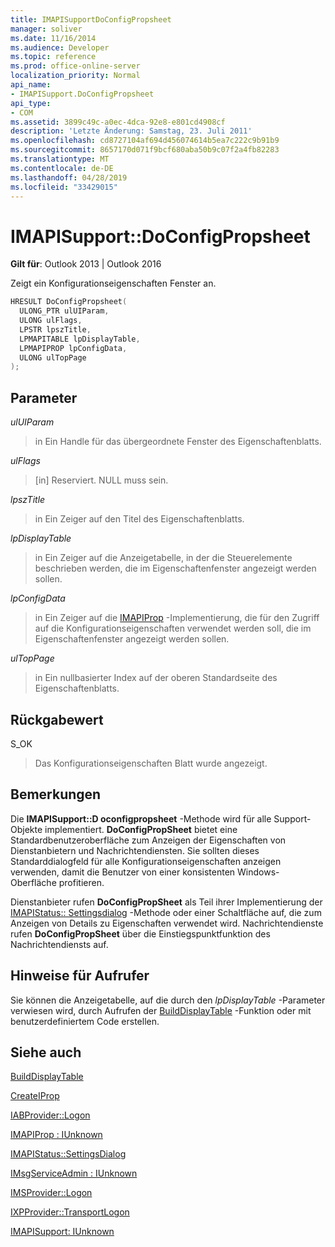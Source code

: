 ```yaml
---
title: IMAPISupportDoConfigPropsheet
manager: soliver
ms.date: 11/16/2014
ms.audience: Developer
ms.topic: reference
ms.prod: office-online-server
localization_priority: Normal
api_name:
- IMAPISupport.DoConfigPropsheet
api_type:
- COM
ms.assetid: 3899c49c-a0ec-4dca-92e8-e801cd4908cf
description: 'Letzte Änderung: Samstag, 23. Juli 2011'
ms.openlocfilehash: cd8727104af694d456074614b5ea7c222c9b91b9
ms.sourcegitcommit: 8657170d071f9bcf680aba50b9c07f2a4fb82283
ms.translationtype: MT
ms.contentlocale: de-DE
ms.lasthandoff: 04/28/2019
ms.locfileid: "33429015"
---
```

# <a name="imapisupportdoconfigpropsheet"></a>IMAPISupport::DoConfigPropsheet

  
  
**Gilt für**: Outlook 2013 | Outlook 2016 
  
Zeigt ein Konfigurationseigenschaften Fenster an.
  
```cpp
HRESULT DoConfigPropsheet(
  ULONG_PTR ulUIParam,
  ULONG ulFlags,
  LPSTR lpszTitle,
  LPMAPITABLE lpDisplayTable,
  LPMAPIPROP lpConfigData,
  ULONG ulTopPage
);
```

## <a name="parameters"></a>Parameter

 _ulUIParam_
  
> in Ein Handle für das übergeordnete Fenster des Eigenschaftenblatts.
    
 _ulFlags_
  
> [in] Reserviert. NULL muss sein.
    
 _lpszTitle_
  
> in Ein Zeiger auf den Titel des Eigenschaftenblatts.
    
 _lpDisplayTable_
  
> in Ein Zeiger auf die Anzeigetabelle, in der die Steuerelemente beschrieben werden, die im Eigenschaftenfenster angezeigt werden sollen.
    
 _lpConfigData_
  
> in Ein Zeiger auf die [IMAPIProp](imapipropiunknown.md) -Implementierung, die für den Zugriff auf die Konfigurationseigenschaften verwendet werden soll, die im Eigenschaftenfenster angezeigt werden sollen. 
    
 _ulTopPage_
  
> in Ein nullbasierter Index auf der oberen Standardseite des Eigenschaftenblatts.
    
## <a name="return-value"></a>Rückgabewert

S_OK 
  
> Das Konfigurationseigenschaften Blatt wurde angezeigt.
    
## <a name="remarks"></a>Bemerkungen

Die **IMAPISupport::D oconfigpropsheet** -Methode wird für alle Support-Objekte implementiert. **DoConfigPropSheet** bietet eine Standardbenutzeroberfläche zum Anzeigen der Eigenschaften von Dienstanbietern und Nachrichtendiensten. Sie sollten dieses Standarddialogfeld für alle Konfigurationseigenschaften anzeigen verwenden, damit die Benutzer von einer konsistenten Windows-Oberfläche profitieren. 
  
Dienstanbieter rufen **DoConfigPropSheet** als Teil ihrer Implementierung der [IMAPIStatus:: Settingsdialog](imapistatus-settingsdialog.md) -Methode oder einer Schaltfläche auf, die zum Anzeigen von Details zu Eigenschaften verwendet wird. Nachrichtendienste rufen **DoConfigPropSheet** über die Einstiegspunktfunktion des Nachrichtendiensts auf. 
  
## <a name="notes-to-callers"></a>Hinweise für Aufrufer

Sie können die Anzeigetabelle, auf die durch den _lpDisplayTable_ -Parameter verwiesen wird, durch Aufrufen der [BuildDisplayTable](builddisplaytable.md) -Funktion oder mit benutzerdefiniertem Code erstellen. 
  
## <a name="see-also"></a>Siehe auch



[BuildDisplayTable](builddisplaytable.md)
  
[CreateIProp](createiprop.md)
  
[IABProvider::Logon](iabprovider-logon.md)
  
[IMAPIProp : IUnknown](imapipropiunknown.md)
  
[IMAPIStatus::SettingsDialog](imapistatus-settingsdialog.md)
  
[IMsgServiceAdmin : IUnknown](imsgserviceadminiunknown.md)
  
[IMSProvider::Logon](imsprovider-logon.md)
  
[IXPProvider::TransportLogon](ixpprovider-transportlogon.md)
  
[IMAPISupport: IUnknown](imapisupportiunknown.md)


